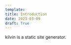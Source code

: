 ```yaml
---
template: 
title: Introduction
date: 2023-03-09
draft: True
---
```


kilvin is a static site generator.

